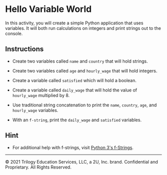 # Hello Variable World

In this activity, you will create a simple Python application that uses variables. It will both run calculations on integers and print strings out to the console.

## Instructions

* Create two variables called `name` and `country` that will hold strings.

* Create two variables called `age` and `hourly_wage` that will hold integers.

* Create a variable called `satisfied` which will hold a boolean.

* Create a variable called `daily_wage` that will hold the value of `hourly_wage` multiplied by 8.

* Use traditional string concatenation to print the `name`, `country`, `age`, and `hourly_wage` variables.

* With an `f-string`, print the `daily_wage` and `satisfied` variables.

## Hint

* For additional help with f-strings, visit [Python 3's f-Strings](https://realpython.com/python-f-strings/).
 
 ---

 © 2021 Trilogy Education Services, LLC, a 2U, Inc. brand. Confidential and Proprietary. All Rights Reserved.
